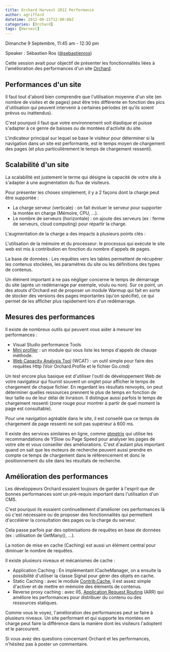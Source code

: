 ```yaml
---
title: Orchard Harvest 2012 Performance
author: agriffard
datetime: 2012-09-21T12:00:00Z
categories: [Orchard]
tags: [Harvest]
---
```


Dimanche 9 Septembre, 11:45 am - 12:30 pm

Speaker : Sébastien Ros ([@sebastienros](https://twitter.com/sebastienros))

Cette session avait pour objectif de présenter les fonctionnalités liées à l'amélioration des performances d'un site [Orchard](http://orchardproject.fr/).

## Performances d'un site

Il faut tout d'abord bien comprendre que l'utilisation moyenne d'un site (en nombre de visites et de pages) peut être très différente en fonction des pics d'utilisation qui peuvent intervenir à certaines périodes (et qu'ils soient prévus ou inattendus).

C'est pourquoi il faut que votre environnement soit élastique et puisse s'adapter à ce genre de baisses ou de montées d'activité du site.

L'indicateur principal sur lequel se base le visiteur pour déterminer si la navigation dans un site est performante, est le temps moyen de chargement des pages (et plus particulièrement le temps de chargement ressenti).

## Scalabilité d'un site

La scalabilité est justement le terme qui désigne la capacité de votre site à s'adapter à une augmentation du flux de visiteurs.

Pour présenter les choses simplement, il y a 2 façons dont la charge peut être supportée :

- La charge serveur (verticale) : on fait évoluer le serveur pour supporter la montée en charge (Mémoire, CPU, …).
- Le nombre de serveurs (horizontale) : on ajoute des serveurs (ex : ferme de serveurs, cloud computing) pour répartir la charge.

L'augmentation de la charge a des impacts à plusieurs points clés :

L'utilisation de la mémoire et du processeur: le processus qui exécute le site web est mis à contribution en fonction du nombre d'appels de pages.

La base de données : Les requêtes vers les tables permettent de récupérer les contenus stockées, les paramètres du site ou les définitions des types de contenus.

Un élément important à ne pas négliger concerne le temps de démarrage du site (après un redémarrage par exemple, voulu ou non). Sur ce point, un des atouts d'Orchard est de proposer un module Warmup qui fait en sorte de stocker des versions des pages importantes (qu'on spécifie), ce qui permet de les afficher plus rapidement lors d'un redémarrage.

## Mesures des performances

Il existe de nombreux outils qui peuvent vous aider à mesurer les performances :

- Visual Studio performance Tools
- [Mini profiler](http://gallery.orchardproject.net/List/Modules/Orchard.Module.Four2n.MiniProfiler) : un module qui vous liste les temps d'appels de chauqe méthode.
- [Web Capacity Analysis Tool](<http://www.google.fr/url?sa=t&rct=j&q=&esrc=s&source=web&cd=1&cad=rja&ved=0CCUQFjAA&url=http%3A%2F%2Fwww.iis.net%2Fdownloads%2Fcommunity%2F2007%2F05%2Fwcat-63-(x86)&ei=NFFcUOuxJ4eb1AXbj4GwCQ&usg=AFQjCNGtBbRen-Fz_OaoisCAk5cBFivVSQ&sig2=VqSGKZrXXIQvTkSHkfeVmw>) (WCAT) : un outil simple pour faire des requêtes Http (Voir Orchard.Profile et le fichier Go.cmd)

Un test encore plus basique est d'utiliser l'outil de développement Web de votre navigateur qui fournit souvent un onglet pour afficher le temps de chargement de chaque fichier. En regardant les résultats renvoyés, on peut déterminer quelles ressources prennent le plus de temps en fonction de leur taille ou de leur délai de livraison. Il distingue aussi parfois le temps de chargement ressenti (zone rouge pour montrer à partir de quel moment la page est consultable).

Pour une navigation agréable dans le site, il est conseilé que ce temps de chargement de page ressenti ne soit pas supérieur à 600 ms.

Il existe des services similaires en ligne, comme [gtmetrix](http://gtmetrix.com/) qui utilise les recommandations de YSlow ou Page Speed pour analyser les pages de votre site et vous conseiller des améliorations. C'est d'autant plus important quand on sait que les moteurs de recherche peuvent aussi prendre en compte ce temps de chargement dans le référencement et donc le positionnement du site dans les résultats de recherche.

## Amélioration des performances

Les développeurs Orchard essaient toujours de garder à l'esprit que de bonnes performances sont un pré-requis important dans l'utilisation d'un CMS.

C'est pourquoi ils essaient continuellement d'améliorer ces performances là où c'est nécessaire ou de proposer des fonctionnalités qui permettent d'accélérer la consultation des pages ou la charge du serveur.

Cela passe parfois par des optimisations de requêtes en base de données (ex : utilisation de GetMany(), …).

La notion de mise en cache (Caching) est aussi un élément central pour diminuer le nombre de requêtes.

Il existe plusieurs niveaux et mécanismes de cache :

- Application Caching : En implémentant ICacheManager, on a ensuite la possibilité d'utiliser la classe Signal pour gérer des objets en cache.
- Static Caching : avec le module [Contrib.Cache](http://gallery.orchardproject.net/List/Modules/Orchard.Module.Contrib.Cache), il est assez simple d'activer et de mettre en mémoire des éléments de contenus.
- Reverse proxy caching : avec IIS, [Application Request Routing](http://www.iis.net/downloads/microsoft/application-request-routing) (ARR) qui améliore les performances pour distribuer du contenu ou des ressources statiques.

Comme vous le voyez, l'amélioration des performances peut se faire à plusieurs niveaux. Un site performant et qui supporte les montées en charge peut faire la différence dans la manière dont les visiteurs l'adoptent et le parcourent.

Si vous avez des questions concernant Orchard et les performances, n'hésitez pas à poster un commentaire.
